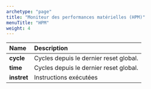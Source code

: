 ```yaml
---
archetype: "page"
title: "Moniteur des performances matérielles (HPM)"
menuTitle: "HPM"
weight: 4
---
```





| Name                    |   Description                                  |
|:------------------------|:-----------------------------------------------|
| **cycle**               | Cycles depuis le dernier reset global. |
| **time**                | Cycles depuis le dernier reset global. |
| **instret**             | Instructions exécutées |